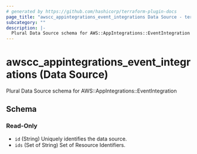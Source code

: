 ```yaml
---
# generated by https://github.com/hashicorp/terraform-plugin-docs
page_title: "awscc_appintegrations_event_integrations Data Source - terraform-provider-awscc"
subcategory: ""
description: |-
  Plural Data Source schema for AWS::AppIntegrations::EventIntegration
---
```


# awscc_appintegrations_event_integrations (Data Source)

Plural Data Source schema for AWS::AppIntegrations::EventIntegration



<!-- schema generated by tfplugindocs -->
## Schema

### Read-Only

- `id` (String) Uniquely identifies the data source.
- `ids` (Set of String) Set of Resource Identifiers.
